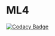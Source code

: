 # ML4

[![Codacy Badge](https://api.codacy.com/project/badge/Grade/a135dd728a7b4870a6ba24ce8e8f1d84)](https://app.codacy.com/manual/aamirb142865/ML4?utm_source=github.com&utm_medium=referral&utm_content=aamirb142865/ML4&utm_campaign=Badge_Grade_Settings)